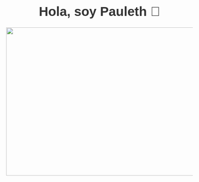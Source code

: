<div align="center">
  <h1 style="font-family: 'Aptos', sans-serif; font-size: 2.5em; color: #333; ">Hola, soy Pauleth 🤗</h1> 
<div align="center">
  <img src="https://firebasestorage.googleapis.com/v0/b/empresacontable-f6247.appspot.com/o/Colorful%20Cute%20Illustrated%20Desktop%20Wallpaper.png?alt=media&token=ff02f421-c0c1-4967-8ace-6402bbc118cd" style="width:300%; height:400px; object-fit:cover; object-position:center;" alt="Banner de Pauleth">
</div>

